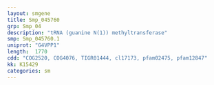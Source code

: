 ```yaml
---
layout: smgene
title: Smp_045760
grp: Smp_04
description: "tRNA (guanine N(1)) methyltransferase"
smp: Smp_045760.1
uniprot: "G4VPP1"
length:  1770
cdd: "COG2520, COG4076, TIGR01444, cl17173, pfam02475, pfam12847"
kk: K15429
categories: sm
---
```

